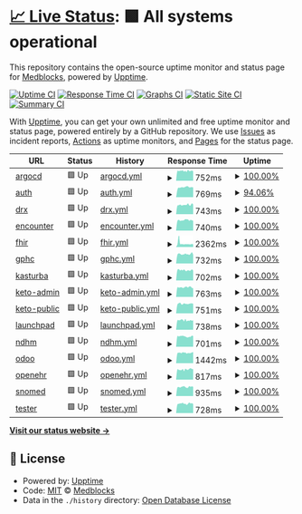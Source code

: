 # [📈 Live Status](https://status.voiceintern.com): <!--live status--> **🟩 All systems operational**

This repository contains the open-source uptime monitor and status page for [Medblocks](https://medblocks.org/), powered by [Upptime](https://github.com/upptime/upptime).

[![Uptime CI](https://github.com/medblocks/upptime/workflows/Uptime%20CI/badge.svg)](https://github.com/medblocks/upptime/actions?query=workflow%3A%22Uptime+CI%22)
[![Response Time CI](https://github.com/medblocks/upptime/workflows/Response%20Time%20CI/badge.svg)](https://github.com/medblocks/upptime/actions?query=workflow%3A%22Response+Time+CI%22)
[![Graphs CI](https://github.com/medblocks/upptime/workflows/Graphs%20CI/badge.svg)](https://github.com/medblocks/upptime/actions?query=workflow%3A%22Graphs+CI%22)
[![Static Site CI](https://github.com/medblocks/upptime/workflows/Static%20Site%20CI/badge.svg)](https://github.com/medblocks/upptime/actions?query=workflow%3A%22Static+Site+CI%22)
[![Summary CI](https://github.com/medblocks/upptime/workflows/Summary%20CI/badge.svg)](https://github.com/medblocks/upptime/actions?query=workflow%3A%22Summary+CI%22)

With [Upptime](https://upptime.js.org), you can get your own unlimited and free uptime monitor and status page, powered entirely by a GitHub repository. We use [Issues](https://github.com/medblocks/upptime/issues) as incident reports, [Actions](https://github.com/medblocks/upptime/actions) as uptime monitors, and [Pages](https://status.voiceintern.com) for the status page.

<!--start: status pages-->
<!-- This summary is generated by Upptime (https://github.com/upptime/upptime) -->
<!-- Do not edit this manually, your changes will be overwritten -->
<!-- prettier-ignore -->
| URL | Status | History | Response Time | Uptime |
| --- | ------ | ------- | ------------- | ------ |
| <img alt="" src="https://favicons.githubusercontent.com/argocd.argocd.voiceintern.com" height="13"> [argocd](https://argocd.argocd.voiceintern.com) | 🟩 Up | [argocd.yml](https://github.com/medblocks/upptime/commits/HEAD/history/argocd.yml) | <details><summary><img alt="Response time graph" src="./graphs/argocd/response-time-week.png" height="20"> 752ms</summary><br><a href="https://status.voiceintern.com/history/argocd"><img alt="Response time 759" src="https://img.shields.io/endpoint?url=https%3A%2F%2Fraw.githubusercontent.com%2Fmedblocks%2Fupptime%2FHEAD%2Fapi%2Fargocd%2Fresponse-time.json"></a><br><a href="https://status.voiceintern.com/history/argocd"><img alt="24-hour response time 670" src="https://img.shields.io/endpoint?url=https%3A%2F%2Fraw.githubusercontent.com%2Fmedblocks%2Fupptime%2FHEAD%2Fapi%2Fargocd%2Fresponse-time-day.json"></a><br><a href="https://status.voiceintern.com/history/argocd"><img alt="7-day response time 752" src="https://img.shields.io/endpoint?url=https%3A%2F%2Fraw.githubusercontent.com%2Fmedblocks%2Fupptime%2FHEAD%2Fapi%2Fargocd%2Fresponse-time-week.json"></a><br><a href="https://status.voiceintern.com/history/argocd"><img alt="30-day response time 759" src="https://img.shields.io/endpoint?url=https%3A%2F%2Fraw.githubusercontent.com%2Fmedblocks%2Fupptime%2FHEAD%2Fapi%2Fargocd%2Fresponse-time-month.json"></a><br><a href="https://status.voiceintern.com/history/argocd"><img alt="1-year response time 759" src="https://img.shields.io/endpoint?url=https%3A%2F%2Fraw.githubusercontent.com%2Fmedblocks%2Fupptime%2FHEAD%2Fapi%2Fargocd%2Fresponse-time-year.json"></a></details> | <details><summary><a href="https://status.voiceintern.com/history/argocd">100.00%</a></summary><a href="https://status.voiceintern.com/history/argocd"><img alt="All-time uptime 100.00%" src="https://img.shields.io/endpoint?url=https%3A%2F%2Fraw.githubusercontent.com%2Fmedblocks%2Fupptime%2FHEAD%2Fapi%2Fargocd%2Fuptime.json"></a><br><a href="https://status.voiceintern.com/history/argocd"><img alt="24-hour uptime 100.00%" src="https://img.shields.io/endpoint?url=https%3A%2F%2Fraw.githubusercontent.com%2Fmedblocks%2Fupptime%2FHEAD%2Fapi%2Fargocd%2Fuptime-day.json"></a><br><a href="https://status.voiceintern.com/history/argocd"><img alt="7-day uptime 100.00%" src="https://img.shields.io/endpoint?url=https%3A%2F%2Fraw.githubusercontent.com%2Fmedblocks%2Fupptime%2FHEAD%2Fapi%2Fargocd%2Fuptime-week.json"></a><br><a href="https://status.voiceintern.com/history/argocd"><img alt="30-day uptime 100.00%" src="https://img.shields.io/endpoint?url=https%3A%2F%2Fraw.githubusercontent.com%2Fmedblocks%2Fupptime%2FHEAD%2Fapi%2Fargocd%2Fuptime-month.json"></a><br><a href="https://status.voiceintern.com/history/argocd"><img alt="1-year uptime 100.00%" src="https://img.shields.io/endpoint?url=https%3A%2F%2Fraw.githubusercontent.com%2Fmedblocks%2Fupptime%2FHEAD%2Fapi%2Fargocd%2Fuptime-year.json"></a></details>
| <img alt="" src="https://favicons.githubusercontent.com/auth.test4.voiceintern.com" height="13"> [auth](https://auth.test4.voiceintern.com/.ory/kratos/health/alive) | 🟩 Up | [auth.yml](https://github.com/medblocks/upptime/commits/HEAD/history/auth.yml) | <details><summary><img alt="Response time graph" src="./graphs/auth/response-time-week.png" height="20"> 769ms</summary><br><a href="https://status.voiceintern.com/history/auth"><img alt="Response time 769" src="https://img.shields.io/endpoint?url=https%3A%2F%2Fraw.githubusercontent.com%2Fmedblocks%2Fupptime%2FHEAD%2Fapi%2Fauth%2Fresponse-time.json"></a><br><a href="https://status.voiceintern.com/history/auth"><img alt="24-hour response time 700" src="https://img.shields.io/endpoint?url=https%3A%2F%2Fraw.githubusercontent.com%2Fmedblocks%2Fupptime%2FHEAD%2Fapi%2Fauth%2Fresponse-time-day.json"></a><br><a href="https://status.voiceintern.com/history/auth"><img alt="7-day response time 769" src="https://img.shields.io/endpoint?url=https%3A%2F%2Fraw.githubusercontent.com%2Fmedblocks%2Fupptime%2FHEAD%2Fapi%2Fauth%2Fresponse-time-week.json"></a><br><a href="https://status.voiceintern.com/history/auth"><img alt="30-day response time 769" src="https://img.shields.io/endpoint?url=https%3A%2F%2Fraw.githubusercontent.com%2Fmedblocks%2Fupptime%2FHEAD%2Fapi%2Fauth%2Fresponse-time-month.json"></a><br><a href="https://status.voiceintern.com/history/auth"><img alt="1-year response time 769" src="https://img.shields.io/endpoint?url=https%3A%2F%2Fraw.githubusercontent.com%2Fmedblocks%2Fupptime%2FHEAD%2Fapi%2Fauth%2Fresponse-time-year.json"></a></details> | <details><summary><a href="https://status.voiceintern.com/history/auth">94.06%</a></summary><a href="https://status.voiceintern.com/history/auth"><img alt="All-time uptime 88.47%" src="https://img.shields.io/endpoint?url=https%3A%2F%2Fraw.githubusercontent.com%2Fmedblocks%2Fupptime%2FHEAD%2Fapi%2Fauth%2Fuptime.json"></a><br><a href="https://status.voiceintern.com/history/auth"><img alt="24-hour uptime 100.00%" src="https://img.shields.io/endpoint?url=https%3A%2F%2Fraw.githubusercontent.com%2Fmedblocks%2Fupptime%2FHEAD%2Fapi%2Fauth%2Fuptime-day.json"></a><br><a href="https://status.voiceintern.com/history/auth"><img alt="7-day uptime 94.06%" src="https://img.shields.io/endpoint?url=https%3A%2F%2Fraw.githubusercontent.com%2Fmedblocks%2Fupptime%2FHEAD%2Fapi%2Fauth%2Fuptime-week.json"></a><br><a href="https://status.voiceintern.com/history/auth"><img alt="30-day uptime 88.47%" src="https://img.shields.io/endpoint?url=https%3A%2F%2Fraw.githubusercontent.com%2Fmedblocks%2Fupptime%2FHEAD%2Fapi%2Fauth%2Fuptime-month.json"></a><br><a href="https://status.voiceintern.com/history/auth"><img alt="1-year uptime 88.47%" src="https://img.shields.io/endpoint?url=https%3A%2F%2Fraw.githubusercontent.com%2Fmedblocks%2Fupptime%2FHEAD%2Fapi%2Fauth%2Fuptime-year.json"></a></details>
| <img alt="" src="https://favicons.githubusercontent.com/drx.test4.voiceintern.com" height="13"> [drx](https://drx.test4.voiceintern.com) | 🟩 Up | [drx.yml](https://github.com/medblocks/upptime/commits/HEAD/history/drx.yml) | <details><summary><img alt="Response time graph" src="./graphs/drx/response-time-week.png" height="20"> 743ms</summary><br><a href="https://status.voiceintern.com/history/drx"><img alt="Response time 726" src="https://img.shields.io/endpoint?url=https%3A%2F%2Fraw.githubusercontent.com%2Fmedblocks%2Fupptime%2FHEAD%2Fapi%2Fdrx%2Fresponse-time.json"></a><br><a href="https://status.voiceintern.com/history/drx"><img alt="24-hour response time 679" src="https://img.shields.io/endpoint?url=https%3A%2F%2Fraw.githubusercontent.com%2Fmedblocks%2Fupptime%2FHEAD%2Fapi%2Fdrx%2Fresponse-time-day.json"></a><br><a href="https://status.voiceintern.com/history/drx"><img alt="7-day response time 743" src="https://img.shields.io/endpoint?url=https%3A%2F%2Fraw.githubusercontent.com%2Fmedblocks%2Fupptime%2FHEAD%2Fapi%2Fdrx%2Fresponse-time-week.json"></a><br><a href="https://status.voiceintern.com/history/drx"><img alt="30-day response time 726" src="https://img.shields.io/endpoint?url=https%3A%2F%2Fraw.githubusercontent.com%2Fmedblocks%2Fupptime%2FHEAD%2Fapi%2Fdrx%2Fresponse-time-month.json"></a><br><a href="https://status.voiceintern.com/history/drx"><img alt="1-year response time 726" src="https://img.shields.io/endpoint?url=https%3A%2F%2Fraw.githubusercontent.com%2Fmedblocks%2Fupptime%2FHEAD%2Fapi%2Fdrx%2Fresponse-time-year.json"></a></details> | <details><summary><a href="https://status.voiceintern.com/history/drx">100.00%</a></summary><a href="https://status.voiceintern.com/history/drx"><img alt="All-time uptime 100.00%" src="https://img.shields.io/endpoint?url=https%3A%2F%2Fraw.githubusercontent.com%2Fmedblocks%2Fupptime%2FHEAD%2Fapi%2Fdrx%2Fuptime.json"></a><br><a href="https://status.voiceintern.com/history/drx"><img alt="24-hour uptime 100.00%" src="https://img.shields.io/endpoint?url=https%3A%2F%2Fraw.githubusercontent.com%2Fmedblocks%2Fupptime%2FHEAD%2Fapi%2Fdrx%2Fuptime-day.json"></a><br><a href="https://status.voiceintern.com/history/drx"><img alt="7-day uptime 100.00%" src="https://img.shields.io/endpoint?url=https%3A%2F%2Fraw.githubusercontent.com%2Fmedblocks%2Fupptime%2FHEAD%2Fapi%2Fdrx%2Fuptime-week.json"></a><br><a href="https://status.voiceintern.com/history/drx"><img alt="30-day uptime 100.00%" src="https://img.shields.io/endpoint?url=https%3A%2F%2Fraw.githubusercontent.com%2Fmedblocks%2Fupptime%2FHEAD%2Fapi%2Fdrx%2Fuptime-month.json"></a><br><a href="https://status.voiceintern.com/history/drx"><img alt="1-year uptime 100.00%" src="https://img.shields.io/endpoint?url=https%3A%2F%2Fraw.githubusercontent.com%2Fmedblocks%2Fupptime%2FHEAD%2Fapi%2Fdrx%2Fuptime-year.json"></a></details>
| <img alt="" src="https://favicons.githubusercontent.com/encounter.test4.voiceintern.com" height="13"> [encounter](https://encounter.test4.voiceintern.com) | 🟩 Up | [encounter.yml](https://github.com/medblocks/upptime/commits/HEAD/history/encounter.yml) | <details><summary><img alt="Response time graph" src="./graphs/encounter/response-time-week.png" height="20"> 740ms</summary><br><a href="https://status.voiceintern.com/history/encounter"><img alt="Response time 725" src="https://img.shields.io/endpoint?url=https%3A%2F%2Fraw.githubusercontent.com%2Fmedblocks%2Fupptime%2FHEAD%2Fapi%2Fencounter%2Fresponse-time.json"></a><br><a href="https://status.voiceintern.com/history/encounter"><img alt="24-hour response time 724" src="https://img.shields.io/endpoint?url=https%3A%2F%2Fraw.githubusercontent.com%2Fmedblocks%2Fupptime%2FHEAD%2Fapi%2Fencounter%2Fresponse-time-day.json"></a><br><a href="https://status.voiceintern.com/history/encounter"><img alt="7-day response time 740" src="https://img.shields.io/endpoint?url=https%3A%2F%2Fraw.githubusercontent.com%2Fmedblocks%2Fupptime%2FHEAD%2Fapi%2Fencounter%2Fresponse-time-week.json"></a><br><a href="https://status.voiceintern.com/history/encounter"><img alt="30-day response time 725" src="https://img.shields.io/endpoint?url=https%3A%2F%2Fraw.githubusercontent.com%2Fmedblocks%2Fupptime%2FHEAD%2Fapi%2Fencounter%2Fresponse-time-month.json"></a><br><a href="https://status.voiceintern.com/history/encounter"><img alt="1-year response time 725" src="https://img.shields.io/endpoint?url=https%3A%2F%2Fraw.githubusercontent.com%2Fmedblocks%2Fupptime%2FHEAD%2Fapi%2Fencounter%2Fresponse-time-year.json"></a></details> | <details><summary><a href="https://status.voiceintern.com/history/encounter">100.00%</a></summary><a href="https://status.voiceintern.com/history/encounter"><img alt="All-time uptime 100.00%" src="https://img.shields.io/endpoint?url=https%3A%2F%2Fraw.githubusercontent.com%2Fmedblocks%2Fupptime%2FHEAD%2Fapi%2Fencounter%2Fuptime.json"></a><br><a href="https://status.voiceintern.com/history/encounter"><img alt="24-hour uptime 100.00%" src="https://img.shields.io/endpoint?url=https%3A%2F%2Fraw.githubusercontent.com%2Fmedblocks%2Fupptime%2FHEAD%2Fapi%2Fencounter%2Fuptime-day.json"></a><br><a href="https://status.voiceintern.com/history/encounter"><img alt="7-day uptime 100.00%" src="https://img.shields.io/endpoint?url=https%3A%2F%2Fraw.githubusercontent.com%2Fmedblocks%2Fupptime%2FHEAD%2Fapi%2Fencounter%2Fuptime-week.json"></a><br><a href="https://status.voiceintern.com/history/encounter"><img alt="30-day uptime 100.00%" src="https://img.shields.io/endpoint?url=https%3A%2F%2Fraw.githubusercontent.com%2Fmedblocks%2Fupptime%2FHEAD%2Fapi%2Fencounter%2Fuptime-month.json"></a><br><a href="https://status.voiceintern.com/history/encounter"><img alt="1-year uptime 100.00%" src="https://img.shields.io/endpoint?url=https%3A%2F%2Fraw.githubusercontent.com%2Fmedblocks%2Fupptime%2FHEAD%2Fapi%2Fencounter%2Fuptime-year.json"></a></details>
| <img alt="" src="https://favicons.githubusercontent.com/fhir.test4.voiceintern.com" height="13"> [fhir](https://fhir.test4.voiceintern.com) | 🟩 Up | [fhir.yml](https://github.com/medblocks/upptime/commits/HEAD/history/fhir.yml) | <details><summary><img alt="Response time graph" src="./graphs/fhir/response-time-week.png" height="20"> 2362ms</summary><br><a href="https://status.voiceintern.com/history/fhir"><img alt="Response time 2883" src="https://img.shields.io/endpoint?url=https%3A%2F%2Fraw.githubusercontent.com%2Fmedblocks%2Fupptime%2FHEAD%2Fapi%2Ffhir%2Fresponse-time.json"></a><br><a href="https://status.voiceintern.com/history/fhir"><img alt="24-hour response time 2533" src="https://img.shields.io/endpoint?url=https%3A%2F%2Fraw.githubusercontent.com%2Fmedblocks%2Fupptime%2FHEAD%2Fapi%2Ffhir%2Fresponse-time-day.json"></a><br><a href="https://status.voiceintern.com/history/fhir"><img alt="7-day response time 2362" src="https://img.shields.io/endpoint?url=https%3A%2F%2Fraw.githubusercontent.com%2Fmedblocks%2Fupptime%2FHEAD%2Fapi%2Ffhir%2Fresponse-time-week.json"></a><br><a href="https://status.voiceintern.com/history/fhir"><img alt="30-day response time 2883" src="https://img.shields.io/endpoint?url=https%3A%2F%2Fraw.githubusercontent.com%2Fmedblocks%2Fupptime%2FHEAD%2Fapi%2Ffhir%2Fresponse-time-month.json"></a><br><a href="https://status.voiceintern.com/history/fhir"><img alt="1-year response time 2883" src="https://img.shields.io/endpoint?url=https%3A%2F%2Fraw.githubusercontent.com%2Fmedblocks%2Fupptime%2FHEAD%2Fapi%2Ffhir%2Fresponse-time-year.json"></a></details> | <details><summary><a href="https://status.voiceintern.com/history/fhir">100.00%</a></summary><a href="https://status.voiceintern.com/history/fhir"><img alt="All-time uptime 100.00%" src="https://img.shields.io/endpoint?url=https%3A%2F%2Fraw.githubusercontent.com%2Fmedblocks%2Fupptime%2FHEAD%2Fapi%2Ffhir%2Fuptime.json"></a><br><a href="https://status.voiceintern.com/history/fhir"><img alt="24-hour uptime 100.00%" src="https://img.shields.io/endpoint?url=https%3A%2F%2Fraw.githubusercontent.com%2Fmedblocks%2Fupptime%2FHEAD%2Fapi%2Ffhir%2Fuptime-day.json"></a><br><a href="https://status.voiceintern.com/history/fhir"><img alt="7-day uptime 100.00%" src="https://img.shields.io/endpoint?url=https%3A%2F%2Fraw.githubusercontent.com%2Fmedblocks%2Fupptime%2FHEAD%2Fapi%2Ffhir%2Fuptime-week.json"></a><br><a href="https://status.voiceintern.com/history/fhir"><img alt="30-day uptime 100.00%" src="https://img.shields.io/endpoint?url=https%3A%2F%2Fraw.githubusercontent.com%2Fmedblocks%2Fupptime%2FHEAD%2Fapi%2Ffhir%2Fuptime-month.json"></a><br><a href="https://status.voiceintern.com/history/fhir"><img alt="1-year uptime 100.00%" src="https://img.shields.io/endpoint?url=https%3A%2F%2Fraw.githubusercontent.com%2Fmedblocks%2Fupptime%2FHEAD%2Fapi%2Ffhir%2Fuptime-year.json"></a></details>
| <img alt="" src="https://favicons.githubusercontent.com/gphc.test4.voiceintern.com" height="13"> [gphc](https://gphc.test4.voiceintern.com) | 🟩 Up | [gphc.yml](https://github.com/medblocks/upptime/commits/HEAD/history/gphc.yml) | <details><summary><img alt="Response time graph" src="./graphs/gphc/response-time-week.png" height="20"> 732ms</summary><br><a href="https://status.voiceintern.com/history/gphc"><img alt="Response time 727" src="https://img.shields.io/endpoint?url=https%3A%2F%2Fraw.githubusercontent.com%2Fmedblocks%2Fupptime%2FHEAD%2Fapi%2Fgphc%2Fresponse-time.json"></a><br><a href="https://status.voiceintern.com/history/gphc"><img alt="24-hour response time 673" src="https://img.shields.io/endpoint?url=https%3A%2F%2Fraw.githubusercontent.com%2Fmedblocks%2Fupptime%2FHEAD%2Fapi%2Fgphc%2Fresponse-time-day.json"></a><br><a href="https://status.voiceintern.com/history/gphc"><img alt="7-day response time 732" src="https://img.shields.io/endpoint?url=https%3A%2F%2Fraw.githubusercontent.com%2Fmedblocks%2Fupptime%2FHEAD%2Fapi%2Fgphc%2Fresponse-time-week.json"></a><br><a href="https://status.voiceintern.com/history/gphc"><img alt="30-day response time 727" src="https://img.shields.io/endpoint?url=https%3A%2F%2Fraw.githubusercontent.com%2Fmedblocks%2Fupptime%2FHEAD%2Fapi%2Fgphc%2Fresponse-time-month.json"></a><br><a href="https://status.voiceintern.com/history/gphc"><img alt="1-year response time 727" src="https://img.shields.io/endpoint?url=https%3A%2F%2Fraw.githubusercontent.com%2Fmedblocks%2Fupptime%2FHEAD%2Fapi%2Fgphc%2Fresponse-time-year.json"></a></details> | <details><summary><a href="https://status.voiceintern.com/history/gphc">100.00%</a></summary><a href="https://status.voiceintern.com/history/gphc"><img alt="All-time uptime 100.00%" src="https://img.shields.io/endpoint?url=https%3A%2F%2Fraw.githubusercontent.com%2Fmedblocks%2Fupptime%2FHEAD%2Fapi%2Fgphc%2Fuptime.json"></a><br><a href="https://status.voiceintern.com/history/gphc"><img alt="24-hour uptime 100.00%" src="https://img.shields.io/endpoint?url=https%3A%2F%2Fraw.githubusercontent.com%2Fmedblocks%2Fupptime%2FHEAD%2Fapi%2Fgphc%2Fuptime-day.json"></a><br><a href="https://status.voiceintern.com/history/gphc"><img alt="7-day uptime 100.00%" src="https://img.shields.io/endpoint?url=https%3A%2F%2Fraw.githubusercontent.com%2Fmedblocks%2Fupptime%2FHEAD%2Fapi%2Fgphc%2Fuptime-week.json"></a><br><a href="https://status.voiceintern.com/history/gphc"><img alt="30-day uptime 100.00%" src="https://img.shields.io/endpoint?url=https%3A%2F%2Fraw.githubusercontent.com%2Fmedblocks%2Fupptime%2FHEAD%2Fapi%2Fgphc%2Fuptime-month.json"></a><br><a href="https://status.voiceintern.com/history/gphc"><img alt="1-year uptime 100.00%" src="https://img.shields.io/endpoint?url=https%3A%2F%2Fraw.githubusercontent.com%2Fmedblocks%2Fupptime%2FHEAD%2Fapi%2Fgphc%2Fuptime-year.json"></a></details>
| <img alt="" src="https://favicons.githubusercontent.com/kasturba.test4.voiceintern.com" height="13"> [kasturba](https://kasturba.test4.voiceintern.com) | 🟩 Up | [kasturba.yml](https://github.com/medblocks/upptime/commits/HEAD/history/kasturba.yml) | <details><summary><img alt="Response time graph" src="./graphs/kasturba/response-time-week.png" height="20"> 702ms</summary><br><a href="https://status.voiceintern.com/history/kasturba"><img alt="Response time 719" src="https://img.shields.io/endpoint?url=https%3A%2F%2Fraw.githubusercontent.com%2Fmedblocks%2Fupptime%2FHEAD%2Fapi%2Fkasturba%2Fresponse-time.json"></a><br><a href="https://status.voiceintern.com/history/kasturba"><img alt="24-hour response time 762" src="https://img.shields.io/endpoint?url=https%3A%2F%2Fraw.githubusercontent.com%2Fmedblocks%2Fupptime%2FHEAD%2Fapi%2Fkasturba%2Fresponse-time-day.json"></a><br><a href="https://status.voiceintern.com/history/kasturba"><img alt="7-day response time 702" src="https://img.shields.io/endpoint?url=https%3A%2F%2Fraw.githubusercontent.com%2Fmedblocks%2Fupptime%2FHEAD%2Fapi%2Fkasturba%2Fresponse-time-week.json"></a><br><a href="https://status.voiceintern.com/history/kasturba"><img alt="30-day response time 719" src="https://img.shields.io/endpoint?url=https%3A%2F%2Fraw.githubusercontent.com%2Fmedblocks%2Fupptime%2FHEAD%2Fapi%2Fkasturba%2Fresponse-time-month.json"></a><br><a href="https://status.voiceintern.com/history/kasturba"><img alt="1-year response time 719" src="https://img.shields.io/endpoint?url=https%3A%2F%2Fraw.githubusercontent.com%2Fmedblocks%2Fupptime%2FHEAD%2Fapi%2Fkasturba%2Fresponse-time-year.json"></a></details> | <details><summary><a href="https://status.voiceintern.com/history/kasturba">100.00%</a></summary><a href="https://status.voiceintern.com/history/kasturba"><img alt="All-time uptime 100.00%" src="https://img.shields.io/endpoint?url=https%3A%2F%2Fraw.githubusercontent.com%2Fmedblocks%2Fupptime%2FHEAD%2Fapi%2Fkasturba%2Fuptime.json"></a><br><a href="https://status.voiceintern.com/history/kasturba"><img alt="24-hour uptime 100.00%" src="https://img.shields.io/endpoint?url=https%3A%2F%2Fraw.githubusercontent.com%2Fmedblocks%2Fupptime%2FHEAD%2Fapi%2Fkasturba%2Fuptime-day.json"></a><br><a href="https://status.voiceintern.com/history/kasturba"><img alt="7-day uptime 100.00%" src="https://img.shields.io/endpoint?url=https%3A%2F%2Fraw.githubusercontent.com%2Fmedblocks%2Fupptime%2FHEAD%2Fapi%2Fkasturba%2Fuptime-week.json"></a><br><a href="https://status.voiceintern.com/history/kasturba"><img alt="30-day uptime 100.00%" src="https://img.shields.io/endpoint?url=https%3A%2F%2Fraw.githubusercontent.com%2Fmedblocks%2Fupptime%2FHEAD%2Fapi%2Fkasturba%2Fuptime-month.json"></a><br><a href="https://status.voiceintern.com/history/kasturba"><img alt="1-year uptime 100.00%" src="https://img.shields.io/endpoint?url=https%3A%2F%2Fraw.githubusercontent.com%2Fmedblocks%2Fupptime%2FHEAD%2Fapi%2Fkasturba%2Fuptime-year.json"></a></details>
| <img alt="" src="https://favicons.githubusercontent.com/keto-admin.test4.voiceintern.com" height="13"> [keto-admin](https://keto-admin.test4.voiceintern.com/health/alive) | 🟩 Up | [keto-admin.yml](https://github.com/medblocks/upptime/commits/HEAD/history/keto-admin.yml) | <details><summary><img alt="Response time graph" src="./graphs/keto-admin/response-time-week.png" height="20"> 763ms</summary><br><a href="https://status.voiceintern.com/history/keto-admin"><img alt="Response time 749" src="https://img.shields.io/endpoint?url=https%3A%2F%2Fraw.githubusercontent.com%2Fmedblocks%2Fupptime%2FHEAD%2Fapi%2Fketo-admin%2Fresponse-time.json"></a><br><a href="https://status.voiceintern.com/history/keto-admin"><img alt="24-hour response time 765" src="https://img.shields.io/endpoint?url=https%3A%2F%2Fraw.githubusercontent.com%2Fmedblocks%2Fupptime%2FHEAD%2Fapi%2Fketo-admin%2Fresponse-time-day.json"></a><br><a href="https://status.voiceintern.com/history/keto-admin"><img alt="7-day response time 763" src="https://img.shields.io/endpoint?url=https%3A%2F%2Fraw.githubusercontent.com%2Fmedblocks%2Fupptime%2FHEAD%2Fapi%2Fketo-admin%2Fresponse-time-week.json"></a><br><a href="https://status.voiceintern.com/history/keto-admin"><img alt="30-day response time 749" src="https://img.shields.io/endpoint?url=https%3A%2F%2Fraw.githubusercontent.com%2Fmedblocks%2Fupptime%2FHEAD%2Fapi%2Fketo-admin%2Fresponse-time-month.json"></a><br><a href="https://status.voiceintern.com/history/keto-admin"><img alt="1-year response time 749" src="https://img.shields.io/endpoint?url=https%3A%2F%2Fraw.githubusercontent.com%2Fmedblocks%2Fupptime%2FHEAD%2Fapi%2Fketo-admin%2Fresponse-time-year.json"></a></details> | <details><summary><a href="https://status.voiceintern.com/history/keto-admin">100.00%</a></summary><a href="https://status.voiceintern.com/history/keto-admin"><img alt="All-time uptime 100.00%" src="https://img.shields.io/endpoint?url=https%3A%2F%2Fraw.githubusercontent.com%2Fmedblocks%2Fupptime%2FHEAD%2Fapi%2Fketo-admin%2Fuptime.json"></a><br><a href="https://status.voiceintern.com/history/keto-admin"><img alt="24-hour uptime 100.00%" src="https://img.shields.io/endpoint?url=https%3A%2F%2Fraw.githubusercontent.com%2Fmedblocks%2Fupptime%2FHEAD%2Fapi%2Fketo-admin%2Fuptime-day.json"></a><br><a href="https://status.voiceintern.com/history/keto-admin"><img alt="7-day uptime 100.00%" src="https://img.shields.io/endpoint?url=https%3A%2F%2Fraw.githubusercontent.com%2Fmedblocks%2Fupptime%2FHEAD%2Fapi%2Fketo-admin%2Fuptime-week.json"></a><br><a href="https://status.voiceintern.com/history/keto-admin"><img alt="30-day uptime 100.00%" src="https://img.shields.io/endpoint?url=https%3A%2F%2Fraw.githubusercontent.com%2Fmedblocks%2Fupptime%2FHEAD%2Fapi%2Fketo-admin%2Fuptime-month.json"></a><br><a href="https://status.voiceintern.com/history/keto-admin"><img alt="1-year uptime 100.00%" src="https://img.shields.io/endpoint?url=https%3A%2F%2Fraw.githubusercontent.com%2Fmedblocks%2Fupptime%2FHEAD%2Fapi%2Fketo-admin%2Fuptime-year.json"></a></details>
| <img alt="" src="https://favicons.githubusercontent.com/keto-public.test4.voiceintern.com" height="13"> [keto-public](https://keto-public.test4.voiceintern.com/health/alive) | 🟩 Up | [keto-public.yml](https://github.com/medblocks/upptime/commits/HEAD/history/keto-public.yml) | <details><summary><img alt="Response time graph" src="./graphs/keto-public/response-time-week.png" height="20"> 751ms</summary><br><a href="https://status.voiceintern.com/history/keto-public"><img alt="Response time 750" src="https://img.shields.io/endpoint?url=https%3A%2F%2Fraw.githubusercontent.com%2Fmedblocks%2Fupptime%2FHEAD%2Fapi%2Fketo-public%2Fresponse-time.json"></a><br><a href="https://status.voiceintern.com/history/keto-public"><img alt="24-hour response time 775" src="https://img.shields.io/endpoint?url=https%3A%2F%2Fraw.githubusercontent.com%2Fmedblocks%2Fupptime%2FHEAD%2Fapi%2Fketo-public%2Fresponse-time-day.json"></a><br><a href="https://status.voiceintern.com/history/keto-public"><img alt="7-day response time 751" src="https://img.shields.io/endpoint?url=https%3A%2F%2Fraw.githubusercontent.com%2Fmedblocks%2Fupptime%2FHEAD%2Fapi%2Fketo-public%2Fresponse-time-week.json"></a><br><a href="https://status.voiceintern.com/history/keto-public"><img alt="30-day response time 750" src="https://img.shields.io/endpoint?url=https%3A%2F%2Fraw.githubusercontent.com%2Fmedblocks%2Fupptime%2FHEAD%2Fapi%2Fketo-public%2Fresponse-time-month.json"></a><br><a href="https://status.voiceintern.com/history/keto-public"><img alt="1-year response time 750" src="https://img.shields.io/endpoint?url=https%3A%2F%2Fraw.githubusercontent.com%2Fmedblocks%2Fupptime%2FHEAD%2Fapi%2Fketo-public%2Fresponse-time-year.json"></a></details> | <details><summary><a href="https://status.voiceintern.com/history/keto-public">100.00%</a></summary><a href="https://status.voiceintern.com/history/keto-public"><img alt="All-time uptime 100.00%" src="https://img.shields.io/endpoint?url=https%3A%2F%2Fraw.githubusercontent.com%2Fmedblocks%2Fupptime%2FHEAD%2Fapi%2Fketo-public%2Fuptime.json"></a><br><a href="https://status.voiceintern.com/history/keto-public"><img alt="24-hour uptime 100.00%" src="https://img.shields.io/endpoint?url=https%3A%2F%2Fraw.githubusercontent.com%2Fmedblocks%2Fupptime%2FHEAD%2Fapi%2Fketo-public%2Fuptime-day.json"></a><br><a href="https://status.voiceintern.com/history/keto-public"><img alt="7-day uptime 100.00%" src="https://img.shields.io/endpoint?url=https%3A%2F%2Fraw.githubusercontent.com%2Fmedblocks%2Fupptime%2FHEAD%2Fapi%2Fketo-public%2Fuptime-week.json"></a><br><a href="https://status.voiceintern.com/history/keto-public"><img alt="30-day uptime 100.00%" src="https://img.shields.io/endpoint?url=https%3A%2F%2Fraw.githubusercontent.com%2Fmedblocks%2Fupptime%2FHEAD%2Fapi%2Fketo-public%2Fuptime-month.json"></a><br><a href="https://status.voiceintern.com/history/keto-public"><img alt="1-year uptime 100.00%" src="https://img.shields.io/endpoint?url=https%3A%2F%2Fraw.githubusercontent.com%2Fmedblocks%2Fupptime%2FHEAD%2Fapi%2Fketo-public%2Fuptime-year.json"></a></details>
| <img alt="" src="https://favicons.githubusercontent.com/launchpad.test4.voiceintern.com" height="13"> [launchpad](https://launchpad.test4.voiceintern.com) | 🟩 Up | [launchpad.yml](https://github.com/medblocks/upptime/commits/HEAD/history/launchpad.yml) | <details><summary><img alt="Response time graph" src="./graphs/launchpad/response-time-week.png" height="20"> 738ms</summary><br><a href="https://status.voiceintern.com/history/launchpad"><img alt="Response time 743" src="https://img.shields.io/endpoint?url=https%3A%2F%2Fraw.githubusercontent.com%2Fmedblocks%2Fupptime%2FHEAD%2Fapi%2Flaunchpad%2Fresponse-time.json"></a><br><a href="https://status.voiceintern.com/history/launchpad"><img alt="24-hour response time 788" src="https://img.shields.io/endpoint?url=https%3A%2F%2Fraw.githubusercontent.com%2Fmedblocks%2Fupptime%2FHEAD%2Fapi%2Flaunchpad%2Fresponse-time-day.json"></a><br><a href="https://status.voiceintern.com/history/launchpad"><img alt="7-day response time 738" src="https://img.shields.io/endpoint?url=https%3A%2F%2Fraw.githubusercontent.com%2Fmedblocks%2Fupptime%2FHEAD%2Fapi%2Flaunchpad%2Fresponse-time-week.json"></a><br><a href="https://status.voiceintern.com/history/launchpad"><img alt="30-day response time 743" src="https://img.shields.io/endpoint?url=https%3A%2F%2Fraw.githubusercontent.com%2Fmedblocks%2Fupptime%2FHEAD%2Fapi%2Flaunchpad%2Fresponse-time-month.json"></a><br><a href="https://status.voiceintern.com/history/launchpad"><img alt="1-year response time 743" src="https://img.shields.io/endpoint?url=https%3A%2F%2Fraw.githubusercontent.com%2Fmedblocks%2Fupptime%2FHEAD%2Fapi%2Flaunchpad%2Fresponse-time-year.json"></a></details> | <details><summary><a href="https://status.voiceintern.com/history/launchpad">100.00%</a></summary><a href="https://status.voiceintern.com/history/launchpad"><img alt="All-time uptime 100.00%" src="https://img.shields.io/endpoint?url=https%3A%2F%2Fraw.githubusercontent.com%2Fmedblocks%2Fupptime%2FHEAD%2Fapi%2Flaunchpad%2Fuptime.json"></a><br><a href="https://status.voiceintern.com/history/launchpad"><img alt="24-hour uptime 100.00%" src="https://img.shields.io/endpoint?url=https%3A%2F%2Fraw.githubusercontent.com%2Fmedblocks%2Fupptime%2FHEAD%2Fapi%2Flaunchpad%2Fuptime-day.json"></a><br><a href="https://status.voiceintern.com/history/launchpad"><img alt="7-day uptime 100.00%" src="https://img.shields.io/endpoint?url=https%3A%2F%2Fraw.githubusercontent.com%2Fmedblocks%2Fupptime%2FHEAD%2Fapi%2Flaunchpad%2Fuptime-week.json"></a><br><a href="https://status.voiceintern.com/history/launchpad"><img alt="30-day uptime 100.00%" src="https://img.shields.io/endpoint?url=https%3A%2F%2Fraw.githubusercontent.com%2Fmedblocks%2Fupptime%2FHEAD%2Fapi%2Flaunchpad%2Fuptime-month.json"></a><br><a href="https://status.voiceintern.com/history/launchpad"><img alt="1-year uptime 100.00%" src="https://img.shields.io/endpoint?url=https%3A%2F%2Fraw.githubusercontent.com%2Fmedblocks%2Fupptime%2FHEAD%2Fapi%2Flaunchpad%2Fuptime-year.json"></a></details>
| <img alt="" src="https://favicons.githubusercontent.com/ndhm.test4.voiceintern.com" height="13"> [ndhm](https://ndhm.test4.voiceintern.com) | 🟩 Up | [ndhm.yml](https://github.com/medblocks/upptime/commits/HEAD/history/ndhm.yml) | <details><summary><img alt="Response time graph" src="./graphs/ndhm/response-time-week.png" height="20"> 701ms</summary><br><a href="https://status.voiceintern.com/history/ndhm"><img alt="Response time 722" src="https://img.shields.io/endpoint?url=https%3A%2F%2Fraw.githubusercontent.com%2Fmedblocks%2Fupptime%2FHEAD%2Fapi%2Fndhm%2Fresponse-time.json"></a><br><a href="https://status.voiceintern.com/history/ndhm"><img alt="24-hour response time 695" src="https://img.shields.io/endpoint?url=https%3A%2F%2Fraw.githubusercontent.com%2Fmedblocks%2Fupptime%2FHEAD%2Fapi%2Fndhm%2Fresponse-time-day.json"></a><br><a href="https://status.voiceintern.com/history/ndhm"><img alt="7-day response time 701" src="https://img.shields.io/endpoint?url=https%3A%2F%2Fraw.githubusercontent.com%2Fmedblocks%2Fupptime%2FHEAD%2Fapi%2Fndhm%2Fresponse-time-week.json"></a><br><a href="https://status.voiceintern.com/history/ndhm"><img alt="30-day response time 722" src="https://img.shields.io/endpoint?url=https%3A%2F%2Fraw.githubusercontent.com%2Fmedblocks%2Fupptime%2FHEAD%2Fapi%2Fndhm%2Fresponse-time-month.json"></a><br><a href="https://status.voiceintern.com/history/ndhm"><img alt="1-year response time 722" src="https://img.shields.io/endpoint?url=https%3A%2F%2Fraw.githubusercontent.com%2Fmedblocks%2Fupptime%2FHEAD%2Fapi%2Fndhm%2Fresponse-time-year.json"></a></details> | <details><summary><a href="https://status.voiceintern.com/history/ndhm">100.00%</a></summary><a href="https://status.voiceintern.com/history/ndhm"><img alt="All-time uptime 100.00%" src="https://img.shields.io/endpoint?url=https%3A%2F%2Fraw.githubusercontent.com%2Fmedblocks%2Fupptime%2FHEAD%2Fapi%2Fndhm%2Fuptime.json"></a><br><a href="https://status.voiceintern.com/history/ndhm"><img alt="24-hour uptime 100.00%" src="https://img.shields.io/endpoint?url=https%3A%2F%2Fraw.githubusercontent.com%2Fmedblocks%2Fupptime%2FHEAD%2Fapi%2Fndhm%2Fuptime-day.json"></a><br><a href="https://status.voiceintern.com/history/ndhm"><img alt="7-day uptime 100.00%" src="https://img.shields.io/endpoint?url=https%3A%2F%2Fraw.githubusercontent.com%2Fmedblocks%2Fupptime%2FHEAD%2Fapi%2Fndhm%2Fuptime-week.json"></a><br><a href="https://status.voiceintern.com/history/ndhm"><img alt="30-day uptime 100.00%" src="https://img.shields.io/endpoint?url=https%3A%2F%2Fraw.githubusercontent.com%2Fmedblocks%2Fupptime%2FHEAD%2Fapi%2Fndhm%2Fuptime-month.json"></a><br><a href="https://status.voiceintern.com/history/ndhm"><img alt="1-year uptime 100.00%" src="https://img.shields.io/endpoint?url=https%3A%2F%2Fraw.githubusercontent.com%2Fmedblocks%2Fupptime%2FHEAD%2Fapi%2Fndhm%2Fuptime-year.json"></a></details>
| <img alt="" src="https://favicons.githubusercontent.com/odoo.test4.voiceintern.com" height="13"> [odoo](https://odoo.test4.voiceintern.com) | 🟩 Up | [odoo.yml](https://github.com/medblocks/upptime/commits/HEAD/history/odoo.yml) | <details><summary><img alt="Response time graph" src="./graphs/odoo/response-time-week.png" height="20"> 1442ms</summary><br><a href="https://status.voiceintern.com/history/odoo"><img alt="Response time 1448" src="https://img.shields.io/endpoint?url=https%3A%2F%2Fraw.githubusercontent.com%2Fmedblocks%2Fupptime%2FHEAD%2Fapi%2Fodoo%2Fresponse-time.json"></a><br><a href="https://status.voiceintern.com/history/odoo"><img alt="24-hour response time 1466" src="https://img.shields.io/endpoint?url=https%3A%2F%2Fraw.githubusercontent.com%2Fmedblocks%2Fupptime%2FHEAD%2Fapi%2Fodoo%2Fresponse-time-day.json"></a><br><a href="https://status.voiceintern.com/history/odoo"><img alt="7-day response time 1442" src="https://img.shields.io/endpoint?url=https%3A%2F%2Fraw.githubusercontent.com%2Fmedblocks%2Fupptime%2FHEAD%2Fapi%2Fodoo%2Fresponse-time-week.json"></a><br><a href="https://status.voiceintern.com/history/odoo"><img alt="30-day response time 1448" src="https://img.shields.io/endpoint?url=https%3A%2F%2Fraw.githubusercontent.com%2Fmedblocks%2Fupptime%2FHEAD%2Fapi%2Fodoo%2Fresponse-time-month.json"></a><br><a href="https://status.voiceintern.com/history/odoo"><img alt="1-year response time 1448" src="https://img.shields.io/endpoint?url=https%3A%2F%2Fraw.githubusercontent.com%2Fmedblocks%2Fupptime%2FHEAD%2Fapi%2Fodoo%2Fresponse-time-year.json"></a></details> | <details><summary><a href="https://status.voiceintern.com/history/odoo">100.00%</a></summary><a href="https://status.voiceintern.com/history/odoo"><img alt="All-time uptime 100.00%" src="https://img.shields.io/endpoint?url=https%3A%2F%2Fraw.githubusercontent.com%2Fmedblocks%2Fupptime%2FHEAD%2Fapi%2Fodoo%2Fuptime.json"></a><br><a href="https://status.voiceintern.com/history/odoo"><img alt="24-hour uptime 100.00%" src="https://img.shields.io/endpoint?url=https%3A%2F%2Fraw.githubusercontent.com%2Fmedblocks%2Fupptime%2FHEAD%2Fapi%2Fodoo%2Fuptime-day.json"></a><br><a href="https://status.voiceintern.com/history/odoo"><img alt="7-day uptime 100.00%" src="https://img.shields.io/endpoint?url=https%3A%2F%2Fraw.githubusercontent.com%2Fmedblocks%2Fupptime%2FHEAD%2Fapi%2Fodoo%2Fuptime-week.json"></a><br><a href="https://status.voiceintern.com/history/odoo"><img alt="30-day uptime 100.00%" src="https://img.shields.io/endpoint?url=https%3A%2F%2Fraw.githubusercontent.com%2Fmedblocks%2Fupptime%2FHEAD%2Fapi%2Fodoo%2Fuptime-month.json"></a><br><a href="https://status.voiceintern.com/history/odoo"><img alt="1-year uptime 100.00%" src="https://img.shields.io/endpoint?url=https%3A%2F%2Fraw.githubusercontent.com%2Fmedblocks%2Fupptime%2FHEAD%2Fapi%2Fodoo%2Fuptime-year.json"></a></details>
| <img alt="" src="https://favicons.githubusercontent.com/openehr.test4.voiceintern.com" height="13"> [openehr](https://openehr.test4.voiceintern.com/ehrbase/rest/openehr/v1/definition/template/adl1.4) | 🟩 Up | [openehr.yml](https://github.com/medblocks/upptime/commits/HEAD/history/openehr.yml) | <details><summary><img alt="Response time graph" src="./graphs/openehr/response-time-week.png" height="20"> 817ms</summary><br><a href="https://status.voiceintern.com/history/openehr"><img alt="Response time 790" src="https://img.shields.io/endpoint?url=https%3A%2F%2Fraw.githubusercontent.com%2Fmedblocks%2Fupptime%2FHEAD%2Fapi%2Fopenehr%2Fresponse-time.json"></a><br><a href="https://status.voiceintern.com/history/openehr"><img alt="24-hour response time 751" src="https://img.shields.io/endpoint?url=https%3A%2F%2Fraw.githubusercontent.com%2Fmedblocks%2Fupptime%2FHEAD%2Fapi%2Fopenehr%2Fresponse-time-day.json"></a><br><a href="https://status.voiceintern.com/history/openehr"><img alt="7-day response time 817" src="https://img.shields.io/endpoint?url=https%3A%2F%2Fraw.githubusercontent.com%2Fmedblocks%2Fupptime%2FHEAD%2Fapi%2Fopenehr%2Fresponse-time-week.json"></a><br><a href="https://status.voiceintern.com/history/openehr"><img alt="30-day response time 790" src="https://img.shields.io/endpoint?url=https%3A%2F%2Fraw.githubusercontent.com%2Fmedblocks%2Fupptime%2FHEAD%2Fapi%2Fopenehr%2Fresponse-time-month.json"></a><br><a href="https://status.voiceintern.com/history/openehr"><img alt="1-year response time 790" src="https://img.shields.io/endpoint?url=https%3A%2F%2Fraw.githubusercontent.com%2Fmedblocks%2Fupptime%2FHEAD%2Fapi%2Fopenehr%2Fresponse-time-year.json"></a></details> | <details><summary><a href="https://status.voiceintern.com/history/openehr">100.00%</a></summary><a href="https://status.voiceintern.com/history/openehr"><img alt="All-time uptime 100.00%" src="https://img.shields.io/endpoint?url=https%3A%2F%2Fraw.githubusercontent.com%2Fmedblocks%2Fupptime%2FHEAD%2Fapi%2Fopenehr%2Fuptime.json"></a><br><a href="https://status.voiceintern.com/history/openehr"><img alt="24-hour uptime 100.00%" src="https://img.shields.io/endpoint?url=https%3A%2F%2Fraw.githubusercontent.com%2Fmedblocks%2Fupptime%2FHEAD%2Fapi%2Fopenehr%2Fuptime-day.json"></a><br><a href="https://status.voiceintern.com/history/openehr"><img alt="7-day uptime 100.00%" src="https://img.shields.io/endpoint?url=https%3A%2F%2Fraw.githubusercontent.com%2Fmedblocks%2Fupptime%2FHEAD%2Fapi%2Fopenehr%2Fuptime-week.json"></a><br><a href="https://status.voiceintern.com/history/openehr"><img alt="30-day uptime 100.00%" src="https://img.shields.io/endpoint?url=https%3A%2F%2Fraw.githubusercontent.com%2Fmedblocks%2Fupptime%2FHEAD%2Fapi%2Fopenehr%2Fuptime-month.json"></a><br><a href="https://status.voiceintern.com/history/openehr"><img alt="1-year uptime 100.00%" src="https://img.shields.io/endpoint?url=https%3A%2F%2Fraw.githubusercontent.com%2Fmedblocks%2Fupptime%2FHEAD%2Fapi%2Fopenehr%2Fuptime-year.json"></a></details>
| <img alt="" src="https://favicons.githubusercontent.com/snomed.test4.voiceintern.com" height="13"> [snomed](https://snomed.test4.voiceintern.com/v1/snomed/search) | 🟩 Up | [snomed.yml](https://github.com/medblocks/upptime/commits/HEAD/history/snomed.yml) | <details><summary><img alt="Response time graph" src="./graphs/snomed/response-time-week.png" height="20"> 935ms</summary><br><a href="https://status.voiceintern.com/history/snomed"><img alt="Response time 942" src="https://img.shields.io/endpoint?url=https%3A%2F%2Fraw.githubusercontent.com%2Fmedblocks%2Fupptime%2FHEAD%2Fapi%2Fsnomed%2Fresponse-time.json"></a><br><a href="https://status.voiceintern.com/history/snomed"><img alt="24-hour response time 888" src="https://img.shields.io/endpoint?url=https%3A%2F%2Fraw.githubusercontent.com%2Fmedblocks%2Fupptime%2FHEAD%2Fapi%2Fsnomed%2Fresponse-time-day.json"></a><br><a href="https://status.voiceintern.com/history/snomed"><img alt="7-day response time 935" src="https://img.shields.io/endpoint?url=https%3A%2F%2Fraw.githubusercontent.com%2Fmedblocks%2Fupptime%2FHEAD%2Fapi%2Fsnomed%2Fresponse-time-week.json"></a><br><a href="https://status.voiceintern.com/history/snomed"><img alt="30-day response time 942" src="https://img.shields.io/endpoint?url=https%3A%2F%2Fraw.githubusercontent.com%2Fmedblocks%2Fupptime%2FHEAD%2Fapi%2Fsnomed%2Fresponse-time-month.json"></a><br><a href="https://status.voiceintern.com/history/snomed"><img alt="1-year response time 942" src="https://img.shields.io/endpoint?url=https%3A%2F%2Fraw.githubusercontent.com%2Fmedblocks%2Fupptime%2FHEAD%2Fapi%2Fsnomed%2Fresponse-time-year.json"></a></details> | <details><summary><a href="https://status.voiceintern.com/history/snomed">100.00%</a></summary><a href="https://status.voiceintern.com/history/snomed"><img alt="All-time uptime 100.00%" src="https://img.shields.io/endpoint?url=https%3A%2F%2Fraw.githubusercontent.com%2Fmedblocks%2Fupptime%2FHEAD%2Fapi%2Fsnomed%2Fuptime.json"></a><br><a href="https://status.voiceintern.com/history/snomed"><img alt="24-hour uptime 100.00%" src="https://img.shields.io/endpoint?url=https%3A%2F%2Fraw.githubusercontent.com%2Fmedblocks%2Fupptime%2FHEAD%2Fapi%2Fsnomed%2Fuptime-day.json"></a><br><a href="https://status.voiceintern.com/history/snomed"><img alt="7-day uptime 100.00%" src="https://img.shields.io/endpoint?url=https%3A%2F%2Fraw.githubusercontent.com%2Fmedblocks%2Fupptime%2FHEAD%2Fapi%2Fsnomed%2Fuptime-week.json"></a><br><a href="https://status.voiceintern.com/history/snomed"><img alt="30-day uptime 100.00%" src="https://img.shields.io/endpoint?url=https%3A%2F%2Fraw.githubusercontent.com%2Fmedblocks%2Fupptime%2FHEAD%2Fapi%2Fsnomed%2Fuptime-month.json"></a><br><a href="https://status.voiceintern.com/history/snomed"><img alt="1-year uptime 100.00%" src="https://img.shields.io/endpoint?url=https%3A%2F%2Fraw.githubusercontent.com%2Fmedblocks%2Fupptime%2FHEAD%2Fapi%2Fsnomed%2Fuptime-year.json"></a></details>
| <img alt="" src="https://favicons.githubusercontent.com/tester.test4.voiceintern.com" height="13"> [tester](https://tester.test4.voiceintern.com) | 🟩 Up | [tester.yml](https://github.com/medblocks/upptime/commits/HEAD/history/tester.yml) | <details><summary><img alt="Response time graph" src="./graphs/tester/response-time-week.png" height="20"> 728ms</summary><br><a href="https://status.voiceintern.com/history/tester"><img alt="Response time 732" src="https://img.shields.io/endpoint?url=https%3A%2F%2Fraw.githubusercontent.com%2Fmedblocks%2Fupptime%2FHEAD%2Fapi%2Ftester%2Fresponse-time.json"></a><br><a href="https://status.voiceintern.com/history/tester"><img alt="24-hour response time 702" src="https://img.shields.io/endpoint?url=https%3A%2F%2Fraw.githubusercontent.com%2Fmedblocks%2Fupptime%2FHEAD%2Fapi%2Ftester%2Fresponse-time-day.json"></a><br><a href="https://status.voiceintern.com/history/tester"><img alt="7-day response time 728" src="https://img.shields.io/endpoint?url=https%3A%2F%2Fraw.githubusercontent.com%2Fmedblocks%2Fupptime%2FHEAD%2Fapi%2Ftester%2Fresponse-time-week.json"></a><br><a href="https://status.voiceintern.com/history/tester"><img alt="30-day response time 732" src="https://img.shields.io/endpoint?url=https%3A%2F%2Fraw.githubusercontent.com%2Fmedblocks%2Fupptime%2FHEAD%2Fapi%2Ftester%2Fresponse-time-month.json"></a><br><a href="https://status.voiceintern.com/history/tester"><img alt="1-year response time 732" src="https://img.shields.io/endpoint?url=https%3A%2F%2Fraw.githubusercontent.com%2Fmedblocks%2Fupptime%2FHEAD%2Fapi%2Ftester%2Fresponse-time-year.json"></a></details> | <details><summary><a href="https://status.voiceintern.com/history/tester">100.00%</a></summary><a href="https://status.voiceintern.com/history/tester"><img alt="All-time uptime 100.00%" src="https://img.shields.io/endpoint?url=https%3A%2F%2Fraw.githubusercontent.com%2Fmedblocks%2Fupptime%2FHEAD%2Fapi%2Ftester%2Fuptime.json"></a><br><a href="https://status.voiceintern.com/history/tester"><img alt="24-hour uptime 100.00%" src="https://img.shields.io/endpoint?url=https%3A%2F%2Fraw.githubusercontent.com%2Fmedblocks%2Fupptime%2FHEAD%2Fapi%2Ftester%2Fuptime-day.json"></a><br><a href="https://status.voiceintern.com/history/tester"><img alt="7-day uptime 100.00%" src="https://img.shields.io/endpoint?url=https%3A%2F%2Fraw.githubusercontent.com%2Fmedblocks%2Fupptime%2FHEAD%2Fapi%2Ftester%2Fuptime-week.json"></a><br><a href="https://status.voiceintern.com/history/tester"><img alt="30-day uptime 100.00%" src="https://img.shields.io/endpoint?url=https%3A%2F%2Fraw.githubusercontent.com%2Fmedblocks%2Fupptime%2FHEAD%2Fapi%2Ftester%2Fuptime-month.json"></a><br><a href="https://status.voiceintern.com/history/tester"><img alt="1-year uptime 100.00%" src="https://img.shields.io/endpoint?url=https%3A%2F%2Fraw.githubusercontent.com%2Fmedblocks%2Fupptime%2FHEAD%2Fapi%2Ftester%2Fuptime-year.json"></a></details>

<!--end: status pages-->

[**Visit our status website →**](https://status.voiceintern.com)

## 📄 License

- Powered by: [Upptime](https://github.com/upptime/upptime)
- Code: [MIT](./LICENSE) © [Medblocks](https://medblocks.org/)
- Data in the `./history` directory: [Open Database License](https://opendatacommons.org/licenses/odbl/1-0/)
